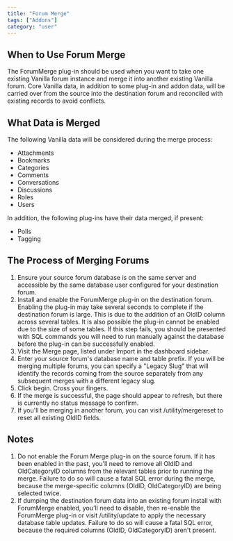 ```yaml
---
title: "Forum Merge"
tags: ["Addons"]
category: "user"
---
```


## When to Use Forum Merge

The ForumMerge plug-in should be used when you want to take one existing Vanilla forum instance and merge it into another existing Vanilla forum.  Core Vanilla data, in addition to some plug-in and addon data, will be carried over from the source into the destination forum and reconciled with existing records to avoid conflicts.

## What Data is Merged

The following Vanilla data will be considered during the merge process:

* Attachments
* Bookmarks
* Categories
* Comments
* Conversations
* Discussions
* Roles
* Users

In addition, the following plug-ins have their data merged, if present:

* Polls
* Tagging

## The Process of Merging Forums

1. Ensure your source forum database is on the same server and accessible by the same database user configured for your destination forum.
2. Install and enable the ForumMerge plug-in on the destination forum.  Enabling the plug-in may take several seconds to complete if the destination forum is large.  This is due to the addition of an OldID column across several tables.  It is also possible the plug-in cannot be enabled due to the size of some tables.  If this step fails, you should be presented with SQL commands you will need to run manually against the database before the plug-in can be successfully enabled.
3. Visit the Merge page, listed under Import in the dashboard sidebar.
4. Enter your source forum's database name and table prefix.  If you will be merging multiple forums, you can specify a "Legacy Slug" that will identify the records coming from the source separately from any subsequent merges with a different legacy slug.
5. Click begin.  Cross your fingers.
6. If the merge is successful, the page should appear to refresh, but there is currently no status message to confirm.
7. If you'll be merging in another forum, you can visit /utility/mergereset to reset all existing OldID fields.

## Notes

1. Do not enable the Forum Merge plug-in on the source forum.  If it has been enabled in the past, you'll need to remove all OldID and OldCategoryID columns from the relevant tables prior to running the merge.  Failure to do so will cause a fatal SQL error during the merge, because the merge-specific columns (OldID, OldCategoryID) are being selected twice.
2. If dumping the destination forum data into an existing forum install with ForumMerge enabled, you'll need to disable, then re-enable the ForumMerge plug-in or visit /utility/update to apply the necessary database table updates.  Failure to do so will cause a fatal SQL error, because the required columns (OldID, OldCategoryID) aren't present.
